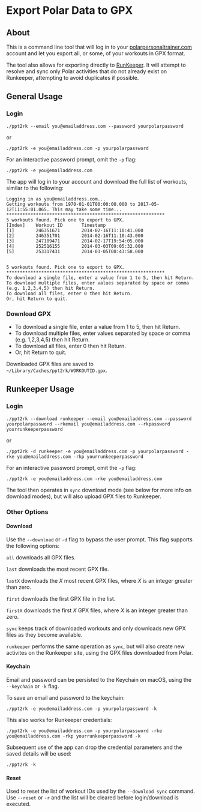 # Export Polar Data to GPX

## About

This is a command line tool that will log in to your [polarpersonaltrainer.com](https://polarpersonaltrainer.com) account and let you export all, or some, of your workouts in GPX format.

The tool also allows for exporting directly to [RunKeeper](https://runkeeper.com). It will attempt to resolve and sync only Polar activities that do not already exist on Runkeeper, attempting to avoid duplicates if possible.


## General Usage

### Login

`./ppt2rk --email you@emailaddress.com --password yourpolarpassword`

or

`./ppt2rk -e you@emailaddress.com -p yourpolarpassword`


For an interactive password prompt, omit the `-p` flag:

`./ppt2rk -e you@emailaddress.com`



The app will log in to your account and download the full list of workouts, similar to the following:

```
Logging in as you@emailaddress.com...
Getting workouts from 1970-01-01T00:00:00.000 to 2017-05-12T11:55:01.065. This may take some time...
***********************************************************
5 workouts found. Pick one to export to GPX.
[Index]    Workout ID       Timestamp
[1]        246351671        2014-02-16T11:10:41.000
[2]        246351701        2014-02-16T11:10:43.000
[3]        247109471        2014-02-17T19:54:05.000
[4]        252516155        2014-03-03T09:05:32.000
[5]        253317431        2014-03-05T08:43:58.000


5 workouts found. Pick one to export to GPX.
***********************************************************
To download a single file, enter a value from 1 to 5, then hit Return.
To download multiple files, enter values separated by space or comma (e.g. 1,2,3,4,5) then hit Return.
To download all files, enter 0 then hit Return.
Or, hit Return to quit.

```

### Download GPX

* To download a single file, enter a value from 1 to 5, then hit Return.
* To download multiple files, enter values separated by space or comma (e.g. 1,2,3,4,5) then hit Return.
* To download all files, enter 0 then hit Return.
* Or, hit Return to quit.

Downloaded GPX files are saved to `~/Library/Caches/ppt2rk/WORKOUTID.gpx`.


## Runkeeper Usage

### Login

`./ppt2rk --download runkeeper --email you@emailaddress.com --password yourpolarpassword --rkemail you@emailaddress.com --rkpassword yourrunkeeperpassword`

or

`./ppt2rk -d runkeeper -e you@emailaddress.com -p yourpolarpassword -rke you@emailaddress.com -rkp yourrunkeeperpassword`


For an interactive password prompt, omit the `-p` flag:

`./ppt2rk -e you@emailaddress.com -rke you@emailaddress.com`

The tool then operates in `sync` download mode (see below for more info on download modes), but will also upload GPX files to Runkeeper.


### Other Options

#### Download

Use the `--download` or `-d` flag to bypass the user prompt. This flag supports the following options:

`all` downloads all GPX files.

`last` downloads the most recent GPX file.

`lastX` downloads the *X* most recent GPX files, where *X* is an integer greater than zero.

`first` downloads the first GPX file in the list.

`firstX` downloads the first *X* GPX files, where *X* is an integer greater than zero.

`sync` keeps track of downloaded workouts and only downloads new GPX files as they become available.

`runkeeper` performs the same operation as `sync`, but will also create new activites on the Runkeeper site, using the GPX files downloaded from Polar.


#### Keychain

Email and password can be persisted to the Keychain on macOS, using the `--keychain` or `-k` flag.

To save an email and password to the keychain:

`./ppt2rk -e you@emailaddress.com -p yourpolarpassword -k`

This also works for Runkeeper credentials:

`./ppt2rk -e you@emailaddress.com -p yourpolarpassword -rke you@emailaddress.com -rkp yourrunkeeperpassword -k`


Subsequent use of the app can drop the credential parameters and the saved details will be used:

`./ppt2rk -k`


#### Reset

Used to reset the list of workout IDs used by the `--download sync` command. Use `--reset` or `-r` and the list will be cleared before login/download is executed.

